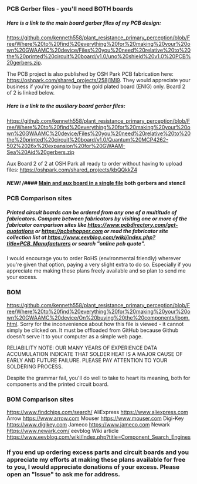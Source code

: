 ### PCB Gerber files - you'll need BOTH boards
##### Here is a link to the main board gerber files of my PCB design: 
https://github.com/kenneth558/plant_resistance_primary_perception/blob/Free/Where%20to%20find%20everything%20for%20making%20your%20own%20GWAAMC%20device/Files%20you%20need%20relative%20to%20the%20printed%20circuit%20board/v1.0/uno%20shield%20v1.0%20PCB%20gerbers.zip.  

The PCB project is also published by OSH Park PCB fabrication here: https://oshpark.com/shared_projects/258j1Ml9.  They would appreciate your business if you're going to buy the gold plated board (ENIG) only.  Board 2 of 2 is linked below.

##### Here is a link to the auxiliary board gerber files:
https://github.com/kenneth558/plant_resistance_primary_perception/blob/Free/Where%20to%20find%20everything%20for%20making%20your%20own%20GWAAMC%20device/Files%20you%20need%20relative%20to%20the%20printed%20circuit%20board/v1.0/Quantum%20MCP4262-502%2026x%20expansion%20for%20GWAAM-Sea%20Aid%20gerbers.zip

Aux Board 2 of 2 at OSH Park all ready to order without having to upload files:
https://oshpark.com/shared_projects/kbQQkkZ4

#### *NEW!* /#### [Main and aux board in a single file](https://github.com/kenneth558/plant_resistance_primary_perception/tree/Free/Where%20to%20find%20everything%20for%20making%20your%20own%20GWAAMC%20device/Files%20you%20need%20relative%20to%20the%20printed%20circuit%20board/v1.0/combined%20main%20plus%20aux%20on%20single%20board) both gerbers and stencil

### PCB Comparison sites
##### Printed circuit boards can be ordered from any one of a multitude of fabricators.  Compare between fabricators by visiting one or more of the fabricator comparison sites like https://www.pcbdirectory.com/get-quotations or https://pcbshopper.com or read the fabricator site collection list at https://www.eevblog.com/wiki/index.php?title=PCB_Manufacturers or search "online pcb quote".

I would encourage you to order RoHS (environmental friendly) wherever you're given that option, paying a very slight extra to do so.  Especially if you appreciate me making these plans freely available and so plan to send me your excess.
### BOM
https://github.com/kenneth558/plant_resistance_primary_perception/blob/Free/Where%20to%20find%20everything%20for%20making%20your%20own%20GWAAMC%20device/On%20buying%20the%20components/ibom.html.  Sorry for the inconvenience about how this file is viewed - it cannot simply be clicked on.  It must be offloaded from GitHub because Github doesn't serve it to your computer as a simple web page.

RELIABILITY NOTE:
OUR MANY YEARS OF EXPERIENCE DATA ACCUMULATION INDICATE
THAT SOLDER HEAT IS A MAJOR CAUSE OF EARLY AND FUTURE
FAILURE.  PLEASE PAY ATTENTION TO YOUR SOLDERING PROCESS.

Despite the grammar fail, you'll do well to take to heart its meaning, both for components and the printed circuit board.

### BOM Comparison sites
https://www.findchips.com/search/
AliExpress   https://www.aliexpress.com
Arrow https://www.arrow.com
Mouser https://www.mouser.com
Digi-Key https://www.digikey.com
Jameco https://www.jameco.com
Newark https://www.newark.com/
eevblog Wiki article https://www.eevblog.com/wiki/index.php?title=Component_Search_Engines
 
###  If you end up ordering excess parts and circuit boards and you appreciate my efforts at making these plans available for free to you, I would appreciate donations of your excess.  Please open an "Issue" to ask me for address.

